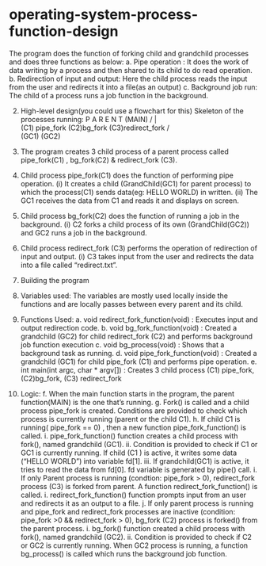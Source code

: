 # operating-system-process-function-design
The program does the function of forking child and grandchild processes and does three functions as below: 
a.	Pipe operation : It does the work of data writing by a process and then shared to its child to do read operation.
b.	Redirection of input and output: Here the child process reads the input from the user and redirects it into a file(as an output)
c.	Background job run: The child of a process runs a job function in the background.


2. High-level design(you could use a flowchart for this)
    Skeleton of the processes running:
				         P A R E N T (MAIN)
			          	/	           | 	                   \
		      (C1) pipe_fork                (C2)bg_fork           (C3)redirect_fork
				/     	             \
                  		(GC1)             		(GC2)
1.	The program creates 3 child process of a parent process called  pipe_fork(C1) , bg_fork(C2) & redirect_fork (C3).
2.	Child process pipe_fork(C1)  does the function of performing pipe operation.
(i) 	It creates a child (GrandChild(GC1) for parent process)  to which the process(C1) sends data(eg: HELLO WORLD) in written.
(ii) 	The GC1 receives the data from C1 and reads it and displays on screen.
3.	Child process bg_fork(C2)  does the function of running a job in the background.
(i) 	C2 forks a child process of its own (GrandChild(GC2)) and GC2 runs a job in the background.
4.	Child process redirect_fork (C3) performs the operation of redirection of input and output.
(i) 	C3 takes input from the user and redirects the data into a file called “redirect.txt”.

3. Building the program
1.	Variables used: The variables are mostly used locally inside the functions and are locally passes between every parent and its child.
2.	Functions Used:
a.	void redirect_fork_function(void) : Executes input and output redirection code.
b.	void bg_fork_function(void) : Created a grandchild (GC2) for child redirect_fork (C2) and performs background job function execution
c.	void bg_process(void) : Shows that a background task as running.
d.	void pipe_fork_function(void) : Created a grandchild (GC1) for child pipe_fork (C1) and performs pipe operation.
e.	int main(int argc, char * argv[]) : Creates 3 child process (C1) pipe_fork, (C2)bg_fork, (C3) redirect_fork
3.	Logic:
f.	When the main function starts in the program, the parent function(MAIN) is the one that’s running.
g.	Fork() is called and a child process pipe_fork is created. Conditions are provided to check which process is currently running (parent or the child C1). 
h.	If child C1 is running( pipe_fork == 0) , then a new function pipe_fork_function() is called.
i.	pipe_fork_function() function creates a child process with fork(), named grandchild (GC1).
ii.	Condition is provided to check if C1 or GC1 is currently running. If child (C1 ) is active, it writes some data (“HELLO WORLD”) into variable fd[1].
iii.	If grandchild(GC1) is active, it tries to read the data from fd[0]. fd variable is generated by pipe() call.
i.	If only Parent process is running (condtion: pipe_fork > 0),  redirect_fork process (C3) is forked from parent. A function redirect_fork_function() is called.
i.	redirect_fork_function() function prompts input from an user and redirects it as an output to a file.
j.	If only parent process is running and pipe_fork and  redirect_fork processes are inactive (condition: pipe_fork >0 && redirect_fork > 0), bg_fork (C2) process is forked() from the parent process. 
i.	bg_fork() function created a child process with fork(), named grandchild (GC2).
ii.	Condition is provided to check if C2 or GC2 is currently running. When GC2 process is running, a function bg_process() is called which runs the background job function.


